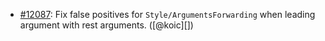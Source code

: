 * [#12087](https://github.com/rubocop/rubocop/issues/12087): Fix false positives for `Style/ArgumentsForwarding` when leading argument with rest arguments. ([@koic][])
